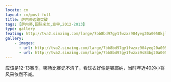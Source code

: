 ```yaml
---
locate: cn
layout: cn/post-full
title: 萨内蒂边路突破
tags: [萨内蒂,国际米兰,意甲,2012-2013]
type: gallery
featimg: http://tva2.sinaimg.com/large/7bb8bd97gy1fwzxz904yeg20a0050kjl.gif
gallery:
    - images:
      - url: http://tva2.sinaimg.com/large/7bb8bd97gy1fwzxz904yeg20a0050kjl.gif
      - url: http://tva2.sinaimg.com/large/7bb8bd97gy1fwzxz9s84bg20a0050b2a.gif
---
```


应该是12-13赛季，哪场比赛记不清了，看球衣好像是锡耶纳，当时年近40的小将风采依然不减。